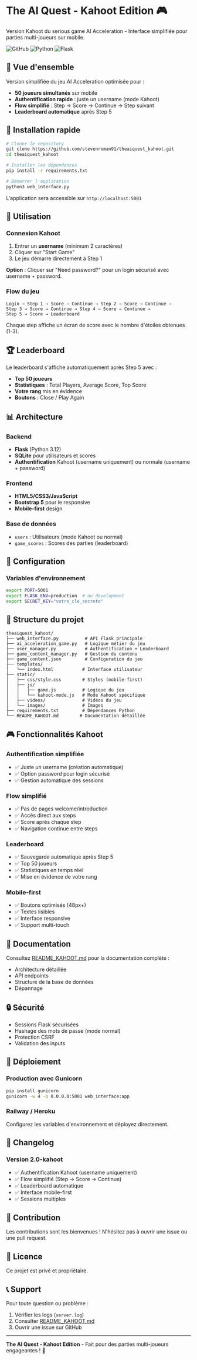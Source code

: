 # The AI Quest - Kahoot Edition 🎮

Version Kahoot du serious game AI Acceleration - Interface simplifiée pour parties multi-joueurs sur mobile.

![GitHub](https://img.shields.io/badge/version-2.0--kahoot-blue)
![Python](https://img.shields.io/badge/python-3.12+-blue)
![Flask](https://img.shields.io/badge/flask-2.3.3-green)

## 🎯 Vue d'ensemble

Version simplifiée du jeu AI Acceleration optimisée pour :
- **50 joueurs simultanés** sur mobile
- **Authentification rapide** : juste un username (mode Kahoot)
- **Flow simplifié** : Step → Score → Continue → Step suivant
- **Leaderboard automatique** après Step 5

## 🚀 Installation rapide

```bash
# Cloner le repository
git clone https://github.com/stevenroman91/theaiquest_kahoot.git
cd theaiquest_kahoot

# Installer les dépendances
pip install -r requirements.txt

# Démarrer l'application
python3 web_interface.py
```

L'application sera accessible sur `http://localhost:5001`

## 📱 Utilisation

### Connexion Kahoot

1. Entrer un **username** (minimum 2 caractères)
2. Cliquer sur "Start Game"
3. Le jeu démarre directement à Step 1

**Option** : Cliquer sur "Need password?" pour un login sécurisé avec username + password.

### Flow du jeu

```
Login → Step 1 → Score → Continue → Step 2 → Score → Continue → 
Step 3 → Score → Continue → Step 4 → Score → Continue → 
Step 5 → Score → Leaderboard
```

Chaque step affiche un écran de score avec le nombre d'étoiles obtenues (1-3).

## 🏆 Leaderboard

Le leaderboard s'affiche automatiquement après Step 5 avec :
- **Top 50 joueurs**
- **Statistiques** : Total Players, Average Score, Top Score
- **Votre rang** mis en évidence
- **Boutons** : Close / Play Again

## 📊 Architecture

### Backend
- **Flask** (Python 3.12)
- **SQLite** pour utilisateurs et scores
- **Authentification** Kahoot (username uniquement) ou normale (username + password)

### Frontend
- **HTML5/CSS3/JavaScript**
- **Bootstrap 5** pour le responsive
- **Mobile-first** design

### Base de données
- `users` : Utilisateurs (mode Kahoot ou normal)
- `game_scores` : Scores des parties (leaderboard)

## 🔧 Configuration

### Variables d'environnement

```bash
export PORT=5001
export FLASK_ENV=production  # ou development
export SECRET_KEY="votre_cle_secrete"
```

## 📁 Structure du projet

```
theaiquest_kahoot/
├── web_interface.py          # API Flask principale
├── ai_acceleration_game.py   # Logique métier du jeu
├── user_manager.py           # Authentification + Leaderboard
├── game_content_manager.py   # Gestion du contenu
├── game_content.json         # Configuration du jeu
├── templates/
│   └── index.html           # Interface utilisateur
├── static/
│   ├── css/style.css        # Styles (mobile-first)
│   ├── js/
│   │   ├── game.js          # Logique du jeu
│   │   └── kahoot-mode.js   # Mode Kahoot spécifique
│   ├── videos/              # Vidéos du jeu
│   └── images/              # Images
├── requirements.txt         # Dépendances Python
└── README_KAHOOT.md        # Documentation détaillée
```

## 🎮 Fonctionnalités Kahoot

### Authentification simplifiée
- ✅ Juste un username (création automatique)
- ✅ Option password pour login sécurisé
- ✅ Gestion automatique des sessions

### Flow simplifié
- ✅ Pas de pages welcome/introduction
- ✅ Accès direct aux steps
- ✅ Score après chaque step
- ✅ Navigation continue entre steps

### Leaderboard
- ✅ Sauvegarde automatique après Step 5
- ✅ Top 50 joueurs
- ✅ Statistiques en temps réel
- ✅ Mise en évidence de votre rang

### Mobile-first
- ✅ Boutons optimisés (48px+)
- ✅ Textes lisibles
- ✅ Interface responsive
- ✅ Support multi-touch

## 📖 Documentation

Consultez [README_KAHOOT.md](README_KAHOOT.md) pour la documentation complète :
- Architecture détaillée
- API endpoints
- Structure de la base de données
- Dépannage

## 🔒 Sécurité

- Sessions Flask sécurisées
- Hashage des mots de passe (mode normal)
- Protection CSRF
- Validation des inputs

## 🚀 Déploiement

### Production avec Gunicorn

```bash
pip install gunicorn
gunicorn -w 4 -b 0.0.0.0:5001 web_interface:app
```

### Railway / Heroku

Configurez les variables d'environnement et déployez directement.

## 📝 Changelog

### Version 2.0-kahoot
- ✅ Authentification Kahoot (username uniquement)
- ✅ Flow simplifié (Step → Score → Continue)
- ✅ Leaderboard automatique
- ✅ Interface mobile-first
- ✅ Sessions multiples

## 🤝 Contribution

Les contributions sont les bienvenues ! N'hésitez pas à ouvrir une issue ou une pull request.

## 📄 Licence

Ce projet est privé et propriétaire.

## 📞 Support

Pour toute question ou problème :
1. Vérifier les logs (`server.log`)
2. Consulter [README_KAHOOT.md](README_KAHOOT.md)
3. Ouvrir une issue sur GitHub

---

**The AI Quest - Kahoot Edition** - Fait pour des parties multi-joueurs engageantes ! 🎯
